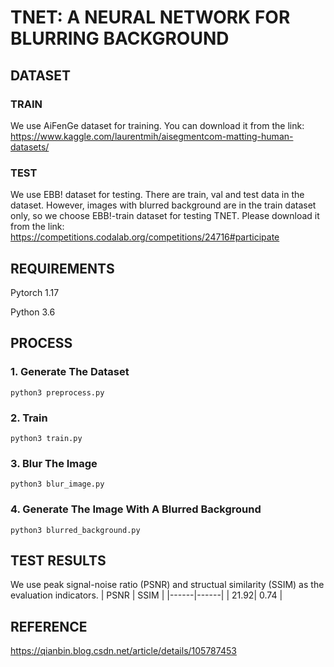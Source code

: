 # TNET: A NEURAL NETWORK FOR BLURRING BACKGROUND
## DATASET
### TRAIN
We use AiFenGe dataset for training. You can download it from the link: https://www.kaggle.com/laurentmih/aisegmentcom-matting-human-datasets/
### TEST
We use EBB! dataset for testing. There are train, val and test data in the dataset. However, images with blurred background are in the train dataset only, so we choose EBB!-train dataset for testing TNET. Please download it from the link: https://competitions.codalab.org/competitions/24716#participate
## REQUIREMENTS
Pytorch 1.17 

Python 3.6
## PROCESS
### 1. Generate The Dataset
```
python3 preprocess.py
```
### 2. Train
```
python3 train.py
```
### 3. Blur The Image
```
python3 blur_image.py
```
### 4. Generate The Image With A Blurred Background
```
python3 blurred_background.py
```
## TEST RESULTS
We use peak signal-noise ratio (PSNR) and structual similarity (SSIM) as the evaluation indicators.
| PSNR | SSIM |
|------|------|
| 21.92| 0.74 |
## REFERENCE
https://qianbin.blog.csdn.net/article/details/105787453
